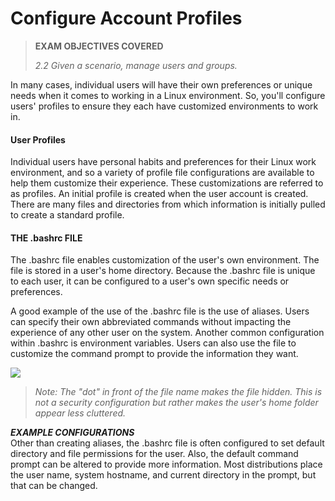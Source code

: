 # Configure Account Profiles

> **EXAM OBJECTIVES COVERED**
> 
> _2.2 Given a scenario, manage users and groups._

In many cases, individual users will have their own preferences or unique needs when it comes to working in a Linux environment. So, you'll configure users' profiles to ensure they each have customized environments to work in.

#### **User Profiles**

Individual users have personal habits and preferences for their Linux work environment, and so a variety of profile file configurations are available to help them customize their experience. These customizations are referred to as profiles. An initial profile is created when the user account is created. There are many files and directories from which information is initially pulled to create a standard profile.

#### **THE .bashrc FILE**

The .bashrc file enables customization of the user's own environment. The file is stored in a user's home directory. Because the .bashrc file is unique to each user, it can be configured to a user's own specific needs or preferences.

A good example of the use of the .bashrc file is the use of aliases. Users can specify their own abbreviated commands without impacting the experience of any other user on the system. Another common configuration within .bashrc is environment variables. Users can also use the file to customize the command prompt to provide the information they want.

![](configure.png)


> _Note: The "dot" in front of the file name makes the file hidden. This is not a security configuration but rather makes the user's home folder appear less cluttered._

**_EXAMPLE CONFIGURATIONS_**  
Other than creating aliases, the .bashrc file is often configured to set default directory and file permissions for the user. Also, the default command prompt can be altered to provide more information. Most distributions place the user name, system hostname, and current directory in the prompt, but that can be changed.